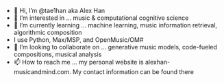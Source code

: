 - 👋 Hi, I’m @tae1han aka Alex Han
- 👀 I’m interested in ... music & computational cognitive science
- 🌱 I’m currently learning ... machine learning, music information retrieval, algorithmic composition
- I use Python, Max/MSP, and OpenMusic/OM#
- 💞️ I’m looking to collaborate on ... generative music models, code-fueled compositions, musical analysis
- 📫 How to reach me ... my personal website is alexhan-musicandmind.com. My contact information can be found there
